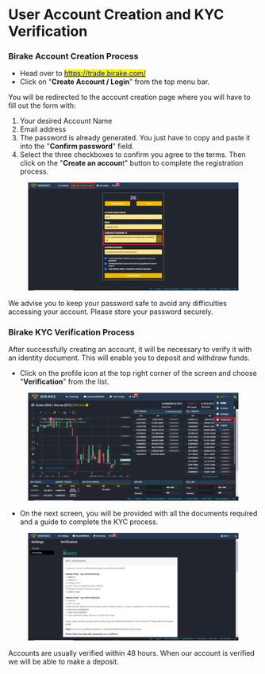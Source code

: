 # User Account Creation and KYC Verification

### Birake Account Creation Process

* Head over to  [<mark style="color:blue;">https://trade.birake.com/</mark>](https://trade.birake.com/)
* Click on "**Create Account / Login**" from the top menu bar.&#x20;

You will be redirected to the account creation page where you will have to fill out the form with:

1. Your desired Account Name
2. Email address
3. The password is already generated. You just have to copy and paste it into the "**Confirm password**" field.
4. Select the three checkboxes to confirm you agree to the terms. Then click on the "**Create an accoun**t" button to complete the registration process.

<figure><img src="../../../.gitbook/assets/sign up.PNG" alt=""><figcaption></figcaption></figure>

We advise you to keep your password safe to avoid any difficulties accessing your account. Please store your password securely.

### Birake KYC Verification Process

After successfully creating an account, it will be necessary to verify it with an identity document. This will enable you to deposit and withdraw funds.

* Click on the profile icon at the top right corner of the screen and choose "**Verification**" from the list.

<figure><img src="../../../.gitbook/assets/dashboard.PNG" alt=""><figcaption></figcaption></figure>

* On the next screen, you will be provided with all the documents required and a guide to complete the KYC process.&#x20;

<figure><img src="../../../.gitbook/assets/kyc page.PNG" alt=""><figcaption></figcaption></figure>

Accounts are usually verified within 48 hours. When our account is verified we will be able to make a deposit.
